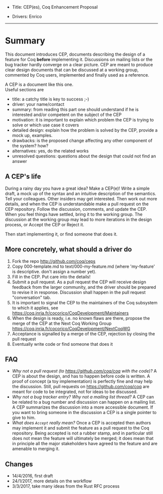 - Title: CEP(es), Coq Enhancement Proposal

- Drivers: Enrico

----

# Summary

This document introduces CEP, documents describing the design of a feature
for Coq **before** implementing it.  Discussions on mailing lists or the bug
tracker hardly converge on a clear picture.  CEP are meant to produce clear
design documents that can be discussed at a working group, commented by Coq
users, implemented and finally used as a reference.

A CEP is a document like this one.  
Useful sections are
- title: a catchy title is key to success ;-)
- driver: your name/contact
- summary: from reading this part one should understand if he is interested and/or competent on the subject of the CEP
- motivation: it is important to explain which problem the CEP is trying to solve or which use case it covers
- detailed design: explain how the problem is solved by the CEP, provide a mock up, examples.
- drawbacks: is the proposed change affecting any other component of the system? how?
- alternatives: yes, do the related works
- unresolved questions: questions about the design that could not find an answer

## A CEP's life
During a rainy day you have a great idea? Make a CEP(e)! Write a simple draft,
a mock up of the syntax and an intuitive description of the semantics. Tell
your colleagues. Other insiders may get interested. Then work out more details,
and when the CEP is understandable make a pull request on the CEP repository.
Follow the discussion, comments, and update
the CEP.  When you feel things have settled,
bring it to the working group. The discussion at the working group may lead to
more iterations in the design process, or Accept the CEP or Reject it.

Then start implementing it, or find someone that does it.

## More concretely, what should a driver do
1. Fork the repo http://github.com/coq/ceps
1. Copy 000-template.md to text/000-my-feature.md (where 'my-feature' is descriptive. don't assign a number yet).
1. Fill in the CEP. Put care into the details!
1. Submit a pull request. As a pull request the CEP will receive design feedback from the larger community, and the driver should be prepared to revise it in response.  Discussion shall happen in the pull request "conversation" tab.
1. It is important to signal the CEP to the maintainers of the Coq subsystem to which it applies, see https://coq.inria.fr/cocorico/CoqDevelopment/Maintainers
1. When the design is ready, i.e. no known flaws are there, propose the merge of the CEP at the Next Coq Working Group https://coq.inria.fr/cocorico/CoqDevelopment/NextCoqWG
1. Acceptance is signalled by a merge of the CEP, rejection by closing the pull request
1. Eventually write code or find someone that does it

## FAQ
* *Why not a pull request (to https://github.com/coq/coq with the code)?* A CEP is about the design, and has to happen before code is written. A proof of concept (a toy implementation) is perfectly fine and may help the discussion. Still, pull requests on https://github.com/coq/coq are meant for code to be integrated, not for ideas to be discussed.
* *Why not a bug tracker entry? Why not a mailing list thread?* A CEP can be related to a bug number and discussion can happen on a mailing list.  A CEP summarizes the discussion into a more accessible document.  If you want to bring someone in the discussion a CEP is a single pointer to give to him.
* *What does `Accept` really mean?* Once a CEP is accepted then authors may implement it and submit the feature as a pull request to the Coq repository.  Being accepted is not a rubber stamp, and in particular still does not mean the feature will ultimately be merged; it does mean that in principle all the major stakeholders have agreed to the feature and are amenable to merging it.

## Changes
* 14/4/2016, first draft
* 24/1/2017, more details on the workflow
* 3/3/2017, take many ideas from the Rust RFC process
